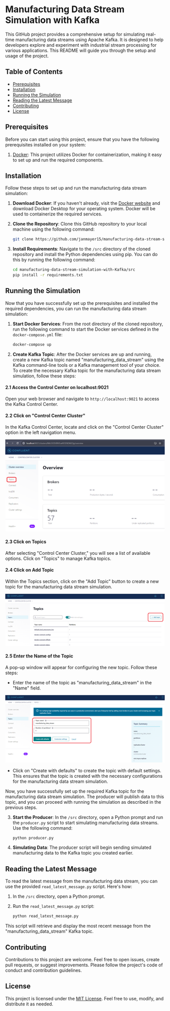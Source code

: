 # Manufacturing Data Stream Simulation with Kafka

This GitHub project provides a comprehensive setup for simulating real-time manufacturing data streams using Apache Kafka. It is designed to help developers explore and experiment with industrial stream processing for various applications. This README will guide you through the setup and usage of the project.

## Table of Contents
- [Prerequisites](#prerequisites)
- [Installation](#installation)
- [Running the Simulation](#running-the-simulation)
- [Reading the Latest Message](#reading-the-latest-message)
- [Contributing](#contributing)
- [License](#license)

## Prerequisites

Before you can start using this project, ensure that you have the following prerequisites installed on your system:

1. [Docker](https://www.docker.com/products/docker-desktop/): This project utilizes Docker for containerization, making it easy to set up and run the required components.

## Installation

Follow these steps to set up and run the manufacturing data stream simulation:

1. **Download Docker**: If you haven't already, visit the [Docker website](https://www.docker.com/products/docker-desktop/) and download Docker Desktop for your operating system. Docker will be used to containerize the required services.

2. **Clone the Repository**: Clone this GitHub repository to your local machine using the following command:

   ```bash
   git clone https://github.com/janmayer15/manufacturing-data-stream-simulation-with-Kafka.git
   ```

3. **Install Requirements**: Navigate to the `/src` directory of the cloned repository and install the Python dependencies using pip. You can do this by running the following command:

   ```bash
   cd manufacturing-data-stream-simulation-with-Kafka/src
   pip install -r requirements.txt
   ```

## Running the Simulation

Now that you have successfully set up the prerequisites and installed the required dependencies, you can run the manufacturing data stream simulation:

1. **Start Docker Services**: From the root directory of the cloned repository, run the following command to start the Docker services defined in the `docker-compose.yml` file:

   ```bash
   docker-compose up
   ```

2. **Create Kafka Topic**: After the Docker services are up and running, create a new Kafka topic named "manufacturing_data_stream" using the Kafka command-line tools or a Kafka management tool of your choice. To create the necessary Kafka topic for the manufacturing data stream simulation, follow these steps:

#### 2.1 Access the Control Center on localhost:9021

Open your web browser and navigate to `http://localhost:9021` to access the Kafka Control Center.

#### 2.2 Click on "Control Center Cluster"

In the Kafka Control Center, locate and click on the "Control Center Cluster" option in the left navigation menu.

![Screen_Topics](/images/Screen_Topics.png)

#### 2.3 Click on Topics

After selecting "Control Center Cluster," you will see a list of available options. Click on "Topics" to manage Kafka topics.

#### 2.4 Click on Add Topic

Within the Topics section, click on the "Add Topic" button to create a new topic for the manufacturing data stream simulation.

![Screen_Add_Topic](/images/Screen_Add_Topic.png)

#### 2.5 Enter the Name of the Topic

A pop-up window will appear for configuring the new topic. Follow these steps:

- Enter the name of the topic as "manufacturing_data_stream" in the "Name" field.

![Screen_Topic_Name](/images/Screen_Topic_Name.png)

- Click on "Create with defaults" to create the topic with default settings. This ensures that the topic is created with the necessary configurations for the manufacturing data stream simulation.

Now, you have successfully set up the required Kafka topic for the manufacturing data stream simulation. The producer will publish data to this topic, and you can proceed with running the simulation as described in the previous steps.

3. **Start the Producer**: In the `/src` directory, open a Python prompt and run the `producer.py` script to start simulating manufacturing data streams. Use the following command:

   ```bash
   python producer.py
   ```

4. **Simulating Data**: The producer script will begin sending simulated manufacturing data to the Kafka topic you created earlier.

## Reading the Latest Message

To read the latest message from the manufacturing data stream, you can use the provided `read_latest_message.py` script. Here's how:

1. In the `/src` directory, open a Python prompt.

2. Run the `read_latest_message.py` script:

   ```bash
   python read_latest_message.py
   ```

This script will retrieve and display the most recent message from the "manufacturing_data_stream" Kafka topic.

## Contributing

Contributions to this project are welcome. Feel free to open issues, create pull requests, or suggest improvements. Please follow the project's code of conduct and contribution guidelines.

## License

This project is licensed under the [MIT License](LICENSE). Feel free to use, modify, and distribute it as needed.